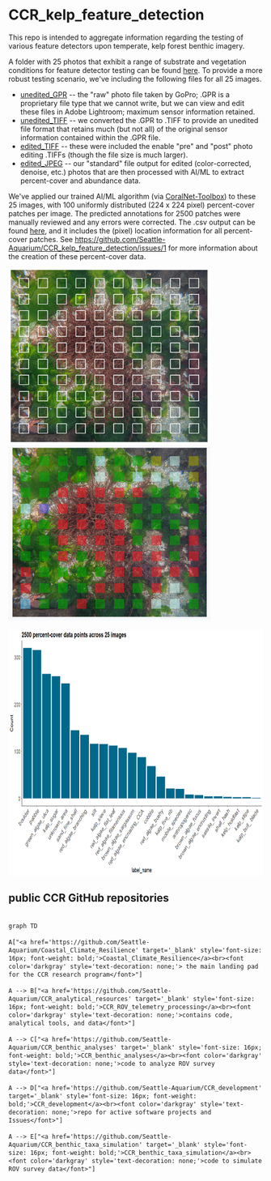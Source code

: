 # CCR_kelp_feature_detection
This repo is intended to aggregate information regarding the testing of various feature detectors upon temperate, kelp forest benthic imagery.

A folder with 25 photos that exhibit a range of substrate and vegetation conditions for feature detector testing can be found [here](https://github.com/zhrandell/CCR_kelp_feature_detection/tree/main/photos). To provide a more robust testing scenario, we've including the following files for all 25 images. 

- [unedited_GPR](https://github.com/Seattle-Aquarium/CCR_kelp_feature_detection/tree/main/photos/unedited_GPR) -- the "raw" photo file taken by GoPro; .GPR is a proprietary file type that we cannot write, but we can view and edit these files in Adobe Lightroom; maximum sensor information retained.
- [unedited_TIFF](https://github.com/Seattle-Aquarium/CCR_kelp_feature_detection/tree/main/photos/unedited_TIFF) -- we converted the .GPR to .TIFF to provide an unedited file format that retains much (but not all) of the original sensor information contained within the .GPR file. 
- [edited_TIFF](https://github.com/Seattle-Aquarium/CCR_kelp_feature_detection/tree/main/photos/edited_TIFF) -- these were included the enable "pre" and "post" photo editing .TIFFs (though the file size is much larger).
- [edited_JPEG](https://github.com/Seattle-Aquarium/CCR_kelp_feature_detection/tree/main/photos/edited_JPEG) -- our "standard" file output for edited (color-corrected, denoise, etc.) photos that are then processed with AI/ML to extract percent-cover and abundance data. 

We've applied our trained AI/ML algorithm (via [CoralNet-Toolbox](https://github.com/Jordan-Pierce/CoralNet-Toolbox)) to these 25 images, with 100 uniformly distributed (224 x 224 pixel) percent-cover patches per image. The predicted annotations for 2500 patches were manually reviewed and any errors were corrected. The .csv output can be found [here](https://github.com/Seattle-Aquarium/CCR_kelp_feature_detection/blob/main/data_output/25_images_percent-cover.csv), and it includes the (pixel) location information for all percent-cover patches. See https://github.com/Seattle-Aquarium/CCR_kelp_feature_detection/issues/1 for more information about the creation of these percent-cover data. 

<p float="center">
  <img src="figs/100_patches.png" width="400" height="347" />
  <img src="figs/100_annotated_patches.png" width="400" height="347" />
 </p>

<p float="center">
  <img src="figs/frequency_histogram.png" width="800" height="486" />
 </p>

 ## public CCR GitHub repositories 

```mermaid

graph TD

A["<a href='https://github.com/Seattle-Aquarium/Coastal_Climate_Resilience' target='_blank' style='font-size: 16px; font-weight: bold;'>Coastal_Climate_Resilience</a><br><font color='darkgray' style='text-decoration: none;'> the main landing pad for the CCR research program</font>"]

A --> B["<a href='https://github.com/Seattle-Aquarium/CCR_analytical_resources' target='_blank' style='font-size: 16px; font-weight: bold;'>CCR_ROV_telemetry_processing</a><br><font color='darkgray' style='text-decoration: none;'>contains code, analytical tools, and data</font>"]

A --> C["<a href='https://github.com/Seattle-Aquarium/CCR_benthic_analyses' target='_blank' style='font-size: 16px; font-weight: bold;'>CCR_benthic_analyses</a><br><font color='darkgray' style='text-decoration: none;'>code to analyze ROV survey data</font>"]

A --> D["<a href='https://github.com/Seattle-Aquarium/CCR_development' target='_blank' style='font-size: 16px; font-weight: bold;'>CCR_development</a><br><font color='darkgray' style='text-decoration: none;'>repo for active software projects and Issues</font>"]

A --> E["<a href='https://github.com/Seattle-Aquarium/CCR_benthic_taxa_simulation' target='_blank' style='font-size: 16px; font-weight: bold;'>CCR_benthic_taxa_simulation</a><br><font color='darkgray' style='text-decoration: none;'>code to simulate ROV survey data</font>"]

```

